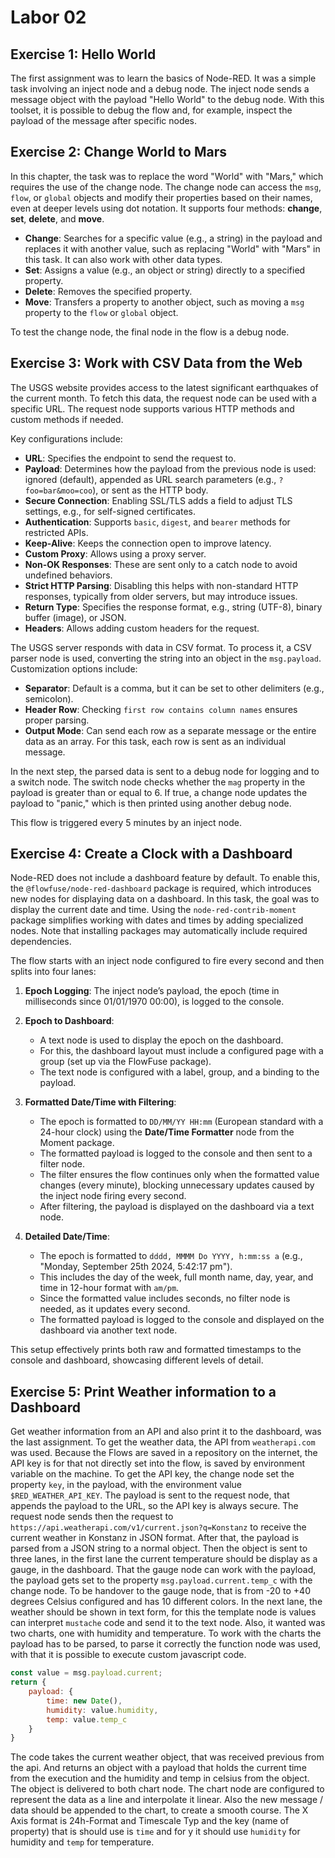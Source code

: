 # Labor 02

## Exercise 1: Hello World

The first assignment was to learn the basics of Node-RED. It was a simple task involving an inject node and a debug node. The inject node sends a message object with the payload "Hello World" to the debug node. With this toolset, it is possible to debug the flow and, for example, inspect the payload of the message after specific nodes.

## Exercise 2: Change World to Mars

In this chapter, the task was to replace the word "World" with "Mars," which requires the use of the change node. The change node can access the `msg`, `flow`, or `global` objects and modify their properties based on their names, even at deeper levels using dot notation. It supports four methods: **change**, **set**, **delete**, and **move**. 

- **Change**: Searches for a specific value (e.g., a string) in the payload and replaces it with another value, such as replacing "World" with "Mars" in this task. It can also work with other data types.  
- **Set**: Assigns a value (e.g., an object or string) directly to a specified property.  
- **Delete**: Removes the specified property.  
- **Move**: Transfers a property to another object, such as moving a `msg` property to the `flow` or `global` object.

To test the change node, the final node in the flow is a debug node.

## Exercise 3: Work with CSV Data from the Web

The USGS website provides access to the latest significant earthquakes of the current month. To fetch this data, the request node can be used with a specific URL. The request node supports various HTTP methods and custom methods if needed.  

Key configurations include:  
- **URL**: Specifies the endpoint to send the request to.  
- **Payload**: Determines how the payload from the previous node is used: ignored (default), appended as URL search parameters (e.g., `?foo=bar&moo=coo`), or sent as the HTTP body.  
- **Secure Connection**: Enabling SSL/TLS adds a field to adjust TLS settings, e.g., for self-signed certificates.  
- **Authentication**: Supports `basic`, `digest`, and `bearer` methods for restricted APIs.  
- **Keep-Alive**: Keeps the connection open to improve latency.  
- **Custom Proxy**: Allows using a proxy server.  
- **Non-OK Responses**: These are sent only to a catch node to avoid undefined behaviors.  
- **Strict HTTP Parsing**: Disabling this helps with non-standard HTTP responses, typically from older servers, but may introduce issues.  
- **Return Type**: Specifies the response format, e.g., string (UTF-8), binary buffer (image), or JSON.  
- **Headers**: Allows adding custom headers for the request.  

The USGS server responds with data in CSV format. To process it, a CSV parser node is used, converting the string into an object in the `msg.payload`. Customization options include:  
- **Separator**: Default is a comma, but it can be set to other delimiters (e.g., semicolon).  
- **Header Row**: Checking `first row contains column names` ensures proper parsing.  
- **Output Mode**: Can send each row as a separate message or the entire data as an array. For this task, each row is sent as an individual message.  

In the next step, the parsed data is sent to a debug node for logging and to a switch node. The switch node checks whether the `mag` property in the payload is greater than or equal to 6. If true, a change node updates the payload to "panic," which is then printed using another debug node.

This flow is triggered every 5 minutes by an inject node.

## Exercise 4: Create a Clock with a Dashboard

Node-RED does not include a dashboard feature by default. To enable this, the `@flowfuse/node-red-dashboard` package is required, which introduces new nodes for displaying data on a dashboard. In this task, the goal was to display the current date and time. Using the `node-red-contrib-moment` package simplifies working with dates and times by adding specialized nodes. Note that installing packages may automatically include required dependencies.

The flow starts with an inject node configured to fire every second and then splits into four lanes:  

1. **Epoch Logging**: The inject node’s payload, the epoch (time in milliseconds since 01/01/1970 00:00), is logged to the console.  

2. **Epoch to Dashboard**:  
   - A text node is used to display the epoch on the dashboard.  
   - For this, the dashboard layout must include a configured page with a group (set up via the FlowFuse package).  
   - The text node is configured with a label, group, and a binding to the payload.  

3. **Formatted Date/Time with Filtering**:  
   - The epoch is formatted to `DD/MM/YY HH:mm` (European standard with a 24-hour clock) using the **Date/Time Formatter** node from the Moment package.  
   - The formatted payload is logged to the console and then sent to a filter node.  
   - The filter ensures the flow continues only when the formatted value changes (every minute), blocking unnecessary updates caused by the inject node firing every second.  
   - After filtering, the payload is displayed on the dashboard via a text node.  

4. **Detailed Date/Time**:  
   - The epoch is formatted to `dddd, MMMM Do YYYY, h:mm:ss a` (e.g., "Monday, September 25th 2024, 5:42:17 pm").  
   - This includes the day of the week, full month name, day, year, and time in 12-hour format with `am/pm`.  
   - Since the formatted value includes seconds, no filter node is needed, as it updates every second.  
   - The formatted payload is logged to the console and displayed on the dashboard via another text node.  

This setup effectively prints both raw and formatted timestamps to the console and dashboard, showcasing different levels of detail.

## Exercise 5: Print Weather information to a Dashboard

Get weather information from an API and also print it to the dashboard, was the last assignment. To get the weather data, the API from `weatherapi.com` was used. Because the Flows are saved in a repository on the internet, the API key is for that not directly set into the flow, is saved by environment variable on the machine. To get the API key, the change node set the property `key`, in the payload, with the environment value `$RED_WEATHER_API_KEY`. The payload is sent to the request node, that appends the payload to the URL, so the API key is always secure. The request node sends then the request to `https://api.weatherapi.com/v1/current.json?q=Konstanz` to receive the current weather in Konstanz in JSON format. After that, the payload is parsed from a JSON string to a normal object. Then the object is sent to three lanes, in the first lane the current temperature should be display as a gauge, in the dashboard. That the gauge node can work with the payload, the payload gets set to the property `msg.payload.current.temp_c` with the change node. To be handover to the gauge node, that is from -20 to +40 degrees Celsius configured and has 10 different colors. In the next lane, the weather should be shown in text form, for this the template node is values can interpret `mustache` code and send it to the text node. Also, it wanted was two charts, one with humidity and temperature. To work with the charts the payload has to be parsed, to parse it correctly the function node was used, with that it is possible to execute custom javascript code. 

```js
const value = msg.payload.current;
return {
    payload: {
        time: new Date(),
        humidity: value.humidity,
        temp: value.temp_c
    }
}
```
The code takes the current weather object, that was received previous from the api. And returns an object with a payload that holds the current time from the execution and the humidity and temp in celsius from the object. The object is delivered to both chart node. The chart node are configured to represent the data as a line and interpolate it linear. Also the new message / data should be appended to the chart, to create a smooth course. The X Axis format is 24h-Format and Timescale Typ and the key (name of property) that is should use is `time` and for y it should use `humidity` for humidity and `temp` for temperature.
